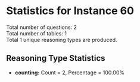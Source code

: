 # Statistics for Instance 60<br/>
Total number of questions: 2<br/>
Total number of tables: 1<br/>
Total 1 unique reasoning types are produced.<br/>
## Reasoning Type Statistics<br/>
- **counting:** Count = 2, Percentage = 100.00%<br/>
